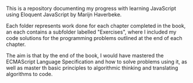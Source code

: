 This is a repository documenting my progress with learning JavaScript using Eloquent JavaScript by Marijn Haverbeke.

Each folder represents work done for each chapter completed in the book, an each contains a subfolder labelled "Exercises", 
where I included my code solutions for the programming problems outlined at the end of each chapter.

The aim is that by the end of the book, I would have mastered the ECMAScript Language Specification and how to solve problems using it, 
as well as master th basic principles to algorithmic thinking and translating algorithms to code.
